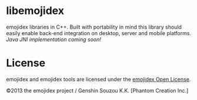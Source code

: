 libemojidex
===========
emojidex libraries in C++. 
Built with portability in mind this library should easily enable back-end integration on desktop, 
server and mobile platforms.  
*Java JNI implementation coming soon!*

License
=======
emojidex and emojidex tools are licensed under the [emojidex Open License](https://www.emojidex.com/emojidex/emojidex_open_license).

©2013 the emojidex project / Genshin Souzou K.K. [Phantom Creation Inc.]
